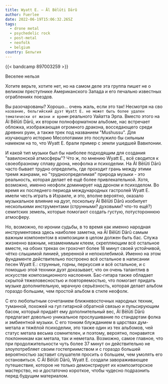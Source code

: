 ```yaml
---
title: Wyatt E. — Āl Bēlūti Dārû
author: Fuerlee
date: 2022-06-19T15:06:32.265Z
tags:
  - drone metal
  - psychedelic rock
  - post-metal
  - neofolk
  - belgium
country: Бельгия
---
```

{{< bandcamp 897003259 >}}

Веселее нельзя

Хотите верьте, хотите нет, но на самом деле эта группа пишет не о великом преступнике Американского Запада и его печально известных ограблениях поездов.

Вы разочарованы? Хорошо... очень жаль, если это так! Несмотря на сво` название, бельгийский дуэт Wyatt E. не может быть более удален тематически от жизни и врем`н реального Уайатта Эрпа. Вместо этого на Āl Bēlūti Dārû, их втором полноформатном альбоме, нас встречает обложка, изображающая огромного дракона, восседающего среди древних руин, а также трек под названием "Mushussu". Для изучающего историю Месопотамии это послужило бы сильным намеком на то, что Wyatt E. брали пример с земли ушедшей Вавилонии.

И какой тип музыки был бы наиболее подходящим для создания "вавилонской атмосферы"? Что ж, по мнению Wyatt E., всё сводится к своеобразному сплаву дрона, неофолка и психоделии. На Āl Bēlūti Dārû часто бывает трудно определить, где проходит грань между этими тремя жанрами, но "трудноопределимая" природа музыки - это реальность, которая делает её ещё более привлекательной. Хотя, возможно, именно неофолк доминирует над дроном и психоделом. Во время их последнего периода международных гастролей Wyatt E. имели честь играть в Израиле, и это, вполне вероятно, оказало музыкальное влияние на дуэт, поскольку Āl Bēlūti Dārû изобилует несколькими инструментами (струнными? духовыми? что-то ещё?) семитских земель, которые помогают создать густую, потустороннюю атмосферу.

Но, возможно, по иронии судьбы, в то время как именно народная инструментовка здесь наиболее заметна, на Āl Bēlūti Dārû самым важным компонентом в композиции в целом должен быть бас. Служа жизненно важным, незаменимым клеем, скрепляющим всё остальное вместе, на обоих треках он грохочет более 18 минут своей устойчивой, чётко слышимой линией, уверенной и непоколебимой. Именно на этом фундаменте действительно построено всё остальное в написании песен Wyatt E.: струнные, горны, перкуссия и всё остальное, и с помощью этой техники дуэт доказывает, что он очень талантлив в искусстве композиционного наслоения. Бас-гитара также обладает скрытой тяжеловесностью и повторяемостью, что помогает придать музыке дополнительную, мрачную серьёзность, которая делает альбом гораздо большим, чем простой альбом в стиле неофолк.

С его любопытным сочетанием ближневосточных народных техник, туманной, похожей на гул гитарной обратной связью и пульсирующим басом, который придаёт ему дополнительный вес, Āl Bēlūti Dārû предлагает довольно уникальное прослушивание по стандартам фолка и эмбиентной музыки. С его тонким блужданием в царствах дум-метала и тяжёлой психоделии, это также один из тех альбомов, чей статус метала весьма сомнителен, и поэтому, вероятно, понравится поклонникам как метала, так и неметала. Возможно, самое главное, что при продолжительности чуть более 37 минут он действительно не злоупотребляет своим гостеприимством и с гораздо большей вероятностью заставит слушателя просить о большем, чем умолять его остановиться. С Āl Bēlūti Dārû, Wyatt E. создали завораживающее путешествие, которое не только демонстрирует их композиторское мастерство, но и достаточно короткое, чтобы чудесно подразнить перед будущим материалом.